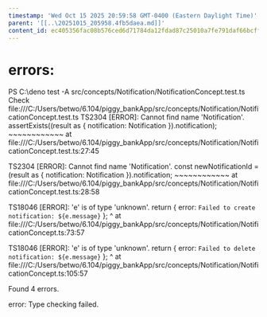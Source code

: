 ```yaml
---
timestamp: 'Wed Oct 15 2025 20:59:58 GMT-0400 (Eastern Daylight Time)'
parent: '[[..\20251015_205958.4fb5daea.md]]'
content_id: ec405356fac08b576ced6d71784da12fdad87c25010a7fe791daf66bcff57d1c
---
```


# errors:

PS C:\deno test -A src/concepts/Notification/NotificationConcept.test.ts
Check file:///C:/Users/betwo/6.104/piggy\_bankApp/src/concepts/Notification/NotificationConcept.test.ts
TS2304 \[ERROR]: Cannot find name 'Notification'.
assertExists((result as { notification: Notification }).notification);
\~~~~~~~~~~~~
at file:///C:/Users/betwo/6.104/piggy\_bankApp/src/concepts/Notification/NotificationConcept.test.ts:27:45

TS2304 \[ERROR]: Cannot find name 'Notification'.
const newNotificationId = (result as { notification: Notification }).notification;
\~~~~~~~~~~~~
at file:///C:/Users/betwo/6.104/piggy\_bankApp/src/concepts/Notification/NotificationConcept.test.ts:28:58

TS18046 \[ERROR]: 'e' is of type 'unknown'.
return { error: `Failed to create notification: ${e.message}` };
^
at file:///C:/Users/betwo/6.104/piggy\_bankApp/src/concepts/Notification/NotificationConcept.ts:73:57

TS18046 \[ERROR]: 'e' is of type 'unknown'.
return { error: `Failed to delete notification: ${e.message}` };
^
at file:///C:/Users/betwo/6.104/piggy\_bankApp/src/concepts/Notification/NotificationConcept.ts:105:57

Found 4 errors.

error: Type checking failed.
